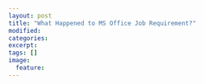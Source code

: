 ```yaml
---
layout: post
title: "What Happened to MS Office Job Requirement?"
modified:
categories: 
excerpt:
tags: []
image:
  feature:
---
```


